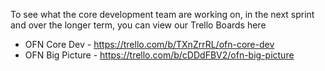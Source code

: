 To see what the core development team are working on, in the next sprint and over the longer term, you can view our Trello Boards here
- OFN Core Dev - https://trello.com/b/TXnZrrRL/ofn-core-dev
- OFN Big Picture - https://trello.com/b/cDDdFBV2/ofn-big-picture
